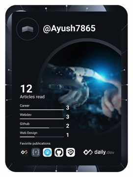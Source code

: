 <a href="https://app.daily.dev/Ayush7865"><img src="https://github.com/AyushJain2480/Portfolio/blob/main/devcard.svg" width="400" alt="Ayush Jain's Dev Card"/></a>
